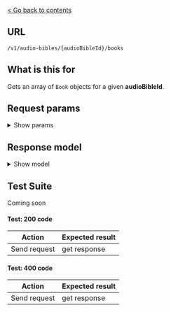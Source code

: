 [< Go back to contents](../README.md)

## URL

`/v1/audio-bibles/{audioBibleId}/books`

## What is this for

Gets an array of `Book` objects for a given **audioBibleId**.

## Request params

<details><summary>Show params</summary>

```TypeScript
{
  'include-chapters'?: boolean;
  'include-chapters-and-sections'?: boolean; // Doesn't work
}
```

</details>

## Response model

<details><summary>Show model</summary>

```TypeScript
{
  data: [
    {
      id: string;
      bibleId: string;
      abbreviation: string;
      name: string;
      nameLong: string;
      chapters?: [
        {
          id: string;
          bibleId: string;
          number: string;
          bookId: string;
          reference: string;
        },
      ];
    },
  ];
}
```

</details>

## Test Suite

Coming soon

#### Test: 200 code

| Action       | Expected result |
| ------------ | --------------- |
| Send request | get response    |

#### Test: 400 code

| Action       | Expected result |
| ------------ | --------------- |
| Send request | get response    |
